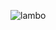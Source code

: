 ![lambo](https://user-images.githubusercontent.com/96039379/192236595-2ce19285-4855-45d2-8c17-2413da6ba011.png)
